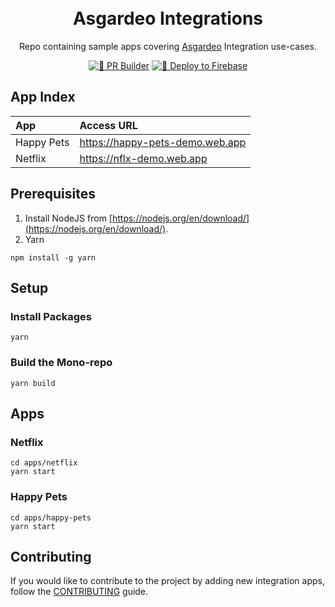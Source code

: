 <p align="center" style="padding-top: 20px">
  <h1 align="center">Asgardeo Integrations</h1>
  <p align="center">Repo containing sample apps covering <a href="https://wso2.com/asgardeo/">Asgardeo</a> Integration use-cases.</p>
</p>

<div align="center">

  <a href="">[![👷 PR Builder](https://github.com/brionmario/asgardeo-integrations/actions/workflows/pr-builder.yml/badge.svg)](https://github.com/brionmario/asgardeo-integrations/actions/workflows/pr-builder.yml)</a>
  <a href="">[![🚀 Deploy to Firebase](https://github.com/brionmario/asgardeo-integrations/actions/workflows/firebase-deploy.yml/badge.svg)](https://github.com/brionmario/asgardeo-integrations/actions/workflows/firebase-deploy.yml)</a>

</div>

## App Index

|  App          | Access URL    |
| :------------ |:------------- |
| Happy Pets    | https://happy-pets-demo.web.app |
| Netflix    | https://nflx-demo.web.app |

## Prerequisites

1. Install NodeJS from [https://nodejs.org/en/download/](https://nodejs.org/en/download/).
2. Yarn

```shell
npm install -g yarn
```

## Setup

### Install Packages

```shell
yarn
```

### Build the Mono-repo

```shell
yarn build
```

## Apps

### Netflix

```shell
cd apps/netflix
yarn start
```

### Happy Pets

```shell
cd apps/happy-pets
yarn start
```

## Contributing

If you would like to contribute to the project by adding new integration apps, follow the [CONTRIBUTING](./CONTRIBUTING.md) guide.
